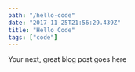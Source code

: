 ```yaml
---
path: "/hello-code"
date: "2017-11-25T21:56:29.439Z"
title: "Hello Code"
tags: ["code"]
---
```


Your next, great blog post goes here

